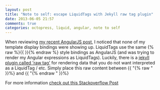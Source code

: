 ```yaml
---
layout: post
title: "Note to self: escape LiquidTags with Jekyll raw tag plugin"
date: 2013-06-05 21:57
comments: true
categories: octopress, liquid, angular, note to self
---
```

When reviewing [my recent AngularJS post](http://ryanlanciaux.github.io/blog/2013/06/04/learning-angularjs/), I noticed that none of my template display bindings were showing up. LiquidTags use the same {% raw %}{{  }}{% endraw %} style bindings as AngularJS (and was trying to render my Angular expressions as LiquidTags). Luckily, there is a [jekyll plugin called 'raw tag'](https://gist.github.com/phaer/1020852) for rendering data that you do not want interpreted as a LiquidTag / etc. Simply place this raw content between {{ "{% raw " }}%} and {{ "{% endraw " }}%}

For more information [check out this Stackoverflow Post](http://stackoverflow.com/questions/3426182/how-to-escape-liquid-template-tags)